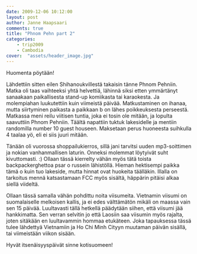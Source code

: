 ```yaml
---
date: 2009-12-06 10:12:00
layout: post
author: Janne Haapsaari
comments: true
title: "Phnom Pehn part 2"
categories:
    - trip2009
    - Cambodia
cover:  "assets/header_image.jpg"
---
```


Huomenta pöytään!

Lähdettiin sitten eilen Shihanoukvillestä takaisin tänne Phnom Pehniin. Matka
oli taas vaihteeksi yhtä helvettiä, lähinnä siksi etten ymmärtänyt sanaakaan
paikallisesta stand-up komiikasta tai karaokesta. Ja molempiahan luukutettiin
kuin viimeistä päivää. Matkustaminen on ihanaa, mutta siirtyminen paikasta a
paikkaan b on lähes poikkeuksesta perseestä. Matkassa meni reilu viitisen
tuntia, joka ei tosin ole mitään, ja lopulta saavuttiin Phnom Pehniin. Täältä
napattiin tuktuk lakesidelle ja mentiin randomilla number 10 guest houseen.
Maksetaan perus huoneesta suihkulla 4 taalaa yö, eli ei siis juuri mitään.

Tänään oli vuorossa shoppailukierros, sillä jani tarvitsi uuden mp3-soittimen
ja nokian vanhanmallisen laturin. Onneksi molemmat löytyivät suht
kivuttomasti. :) Ollaan tässä kierrelty vähän myös tätä toista
backpackerghettoa psar o russein lähistöllä. Hieman hektisempi paikka tämä o
kuin tuo lakeside, mutta hinnat ovat huokeita täälläkin. Illalla on tarkoitus
mennä katsastamaan FCC myös sisältä, häppärin pitäisi alkaa siellä viideltä.

Ollaan tässä samalla vähän pohdittu noita viisumeita. Vietnamin viisumi on
suomalaiselle melkoisen kallis, ja ei edes välttämätön mikäli on maassa vain
sen 15 päivää. Luultavasti tällä hetkellä päädytään siihen, että viisumi jää
hankkimatta. Sen verran selvitin jo että Laosiin saa viisumin myös rajalta,
joten sitäkään en luultavammin hommaa etukäteen. Joka tapauksessa tässä tulee
lähdettyä Vietnamiin ja Ho Chi Minh Cityyn muutaman päivän sisällä, tai
viimeistään viikon sisään.

Hyvät itsenäisyyspäivät sinne kotisuomeen!
